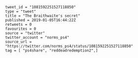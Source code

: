 ```
tweet_id = "1081592251527118850"
type = "tweet"
title = "The Braithwaite's secret"
published = 2019-01-05T16:44:22Z
retweets = 0
favourites = 0
source = "twitter"
twitter_account = "norms_ps4"
source_url = "https://twitter.com/norms_ps4/status/1081592251527118850"
tag = [ "ps4share", "reddeadredemption2",]
```

<p class='image'><img src='http://mnf.m17s.net/2019/01/05/DwKWaxOXgAAdcTz.jpg' alt=''></p>

